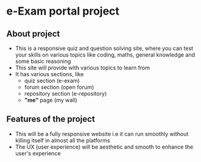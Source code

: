 # e-Exam portal project

<!-- [About project](#about-project) -->

## About project
- This is a responsive quiz and question solving site, where you can test your skills on various topics like coding, maths, general knowledge and some basic reasoning
- This site will provide with various topics to learn from
- It has various sections, like
    - quiz section (e-exam)
    - forum section (open forum)
    - repository section (e-repository)
    - **"me"** page (my wall)

## Features of the project
- This will be a fully responsive website i.e it can run smoothly without killing itself in almost all the platforms
- The UX (user experience) will be aesthetic and smooth to enhance the user's experience